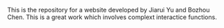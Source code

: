 This is the repository for a website developed by Jiarui Yu and Bozhou Chen. This is a great work which involves complext interactice functions.